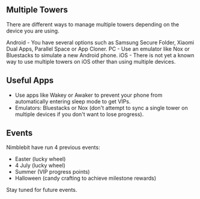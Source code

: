 ## Multiple Towers

There are different ways to manage multiple towers depending on the device you are using.

Android - You have several options such as Samsung Secure Folder, Xiaomi Dual Apps, Parallel Space or App Cloner.
PC - Use an emulator like Nox or Bluestacks to simulate a new Android phone.
iOS - There is not yet a known way to use multiple towers on iOS other than using multiple devices.

## Useful Apps

* Use apps like Wakey or Awaker to prevent your phone from automatically entering sleep mode to get VIPs.
* Emulators: Bluestacks or Nox (don't attempt to sync a single tower on multiple devices if you don't want to lose progress).

## Events

Nimblebit have run 4 previous events:

* Easter (lucky wheel)
* 4 July (lucky wheel)
* Summer (VIP progress points)
* Halloween (candy crafting to achieve milestone rewards)

Stay tuned for future events.
